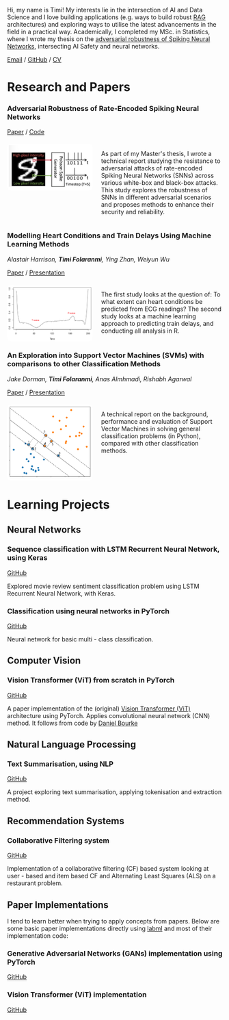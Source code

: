 Hi, my name is Timi! My interests lie in the intersection of AI and Data Science and I love building applications (e.g. ways to build robust [RAG](https://www.promptingguide.ai/techniques/rag) architectures) and exploring ways to utilise the latest advancements in the field in a practical way. Academically, I completed my MSc. in Statistics, where I wrote my thesis on the <a href="https://timif2.github.io/AI Safety Thesis - Timi Folaranmi.pdf">adversarial robustness of Spiking Neural Networks</a>, intersecting AI Safety and neural networks.

<a href="mailto:timicsbe@gmail.com">Email</a> / [GitHub](https://github.com/timif2) / <a href="https://timif2.github.io/Timi Folaranmi - CV - Sept2024.pdf">CV</a>

# Research and Papers

### Adversarial Robustness of Rate-Encoded Spiking Neural Networks

[Paper](https://timif2.github.io/AI%20Safety%20Thesis%20-%20Timi%20Folaranmi.pdf) / [Code](https://github.com/timif2/snnthesis)

<div style="display: flex; flex-wrap: wrap; align-items: flex-start; margin-top: 20px;">
  <img src="Thesis1.PNG" alt="Diagram illustrating adversarial attacks on SNNs" style="width: 200px; max-width: 100%; height: auto; margin-right: 20px; border-radius: 8px;">
  <p style="flex: 1;">
    As part of my Master's thesis, I wrote a technical report studying the resistance to adversarial attacks of rate-encoded Spiking Neural Networks (SNNs) across various white-box and black-box attacks. This study explores the robustness of SNNs in different adversarial scenarios and proposes methods to enhance their security and reliability.
  </p>
</div>

### Modelling Heart Conditions and Train Delays Using Machine Learning Methods
*Alastair Harrison, **Timi Folaranmi**, Ying Zhan, Weiyun Wu* 

<a href="https://timif2.github.io/ECG -based classification and Train Delay Prediction using Machine Learning.pdf">Paper</a> / <a href="https://timif2.github.io/Heart Conditions Study Slides.pdf">Presentation</a>

<div style="display: flex; flex-wrap: wrap; align-items: flex-start; margin-top: 20px;">
  <img src="ECG1.PNG" alt="Diagram illustrating adversarial attacks on SNNs" style="width: 200px; max-width: 100%; height: auto; margin-right: 20px; border-radius: 8px;">
  <p style="flex: 1;">
The first study looks at the question of: To what extent can heart conditions be predicted from ECG readings? The second study looks at a machine learning approach to predicting train delays, and conducting all analysis in R.
  </p>
</div>

### An Exploration into Support Vector Machines (SVMs) with comparisons to other Classification Methods
*Jake Dorman, **Timi Folaranmi**, Anas Almhmadi, Rishabh Agarwal*

<a href="https://timif2.github.io/An Exploration into SVMs with comparisons to other classification methods.pdf">Paper</a> / <a href="https://timif2.github.io/Support_Vector_Machines.pdf">Presentation</a>

<div style="display: flex; flex-wrap: wrap; align-items: flex-start; margin-top: 20px;">
  <img src="SVM1.PNG" alt="Diagram illustrating adversarial attacks on SNNs" style="width: 200px; max-width: 100%; height: auto; margin-right: 20px; border-radius: 8px;">
  <p style="flex: 1;">
A technical report on the background, performance and evaluation of Support Vector Machines in solving general classification problems (in Python), compared with other classification methods. 
  </p>
</div>

# Learning Projects

## Neural Networks

### Sequence classification with LSTM Recurrent Neural Network, using Keras
[GitHub](https://github.com/timif2/neural-networks/blob/90e84800424fce0ff569115d7204b7344e84a045/Sequence%20Classification%20with%20LSTM%20Recurrent%20Neural%20Networks%20with%20Keras.ipynb)

Explored movie review sentiment classification problem using LSTM Recurrent Neural Network, with Keras.

### Classification using neural networks in PyTorch
[GitHub](https://github.com/timif2/neural-networks/blob/9489a21a391af28e1dd75296ffc92612906e7a10/Neural%20Network%20(Multi%20-%20class)%20Classification%20in%20PyTorch.ipynb)

Neural network for basic multi - class classification. 

## Computer Vision

### Vision Transformer (ViT) from scratch in PyTorch
[GitHub](https://github.com/timif2/computer-vision/blob/bed7418b0a8a61bc8b31797573696afd6f055b51/Vision%20Transformer%20(ViT)%20from%20scratch%20in%20PyTorch%20(Paper%20Implementation).ipynb)

A paper implementation of the (original) [Vision Transformer (ViT)](https://arxiv.org/abs/2010.11929) architecture using PyTorch. Applies convolutional neural network (CNN) method. It follows from code by [Daniel Bourke](https://github.com/mrdbourke/pytorch-deep-learning/)

## Natural Language Processing

### Text Summarisation, using NLP
[GitHub](https://github.com/timif2/language-models/blob/b61241d7cc7343ef5a2e1c358ce663a01c4785cb/Text%20Summarisation%20using%20Natural%20Language%20Processing.ipynb)

A project exploring text summarisation, applying tokenisation and extraction method.

## Recommendation Systems

### Collaborative Filtering system
[GitHub](https://github.com/timif2/recommendation-systems/blob/1fee42d5c8305d58d31c5993037980a3a8bc509e/Collaborative_filtering.ipynb)

Implementation of a collaborative filtering (CF) based system looking at user - based and item based CF and Alternating Least Squares (ALS) on a restaurant problem.

## Paper Implementations

I tend to learn better when trying to apply concepts from papers. Below are some basic paper implementations directly using [labml](https://github.com/labmlai) and most of their implementation code:

### Generative Adversarial Networks (GANs) implementation using PyTorch
[GitHub](https://github.com/timif2/paper-implementations/blob/f94bfe42c01132bd3303eeee7e0143e7e8a14572/Generative%20Adversarial%20Network%20(GAN)%20with%20PyTorch.ipynb)

### Vision Transformer (ViT) implementation
[GitHub](https://github.com/timif2/paper-implementations/blob/f94bfe42c01132bd3303eeee7e0143e7e8a14572/Vision%20Transformer%20(ViT)%20using%20PyTorch.ipynb)



